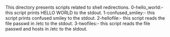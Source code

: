 This directory presents scripts related to shell redirections.
0-hello_world:- this script prints HELLO WORLD to the stdout.
1-confused_smiley:- this script prints confused smiley to the stdout.
2-hellofile:- this script reads the file passwd in /etc to the stdout.
3-twofiles:- this script reads the file passwd and hosts in /etc to the stdout.

